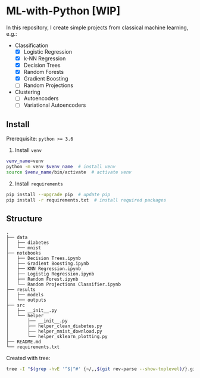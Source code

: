 # ML-with-Python [WIP]
In this repository, I create simple projects from classical machine learning, e.g.:
- Classification
    - [x] Logistic Regression
    - [x] k-NN Regression
    - [x] Decision Trees
    - [x] Random Forests
    - [x] Gradient Boosting
    - [ ] Random Projections
- Clustering
    - [ ] Autoencoders
    - [ ] Variational Autoencoders

## Install
Prerequisite: `python >= 3.6`
1. Install `venv`
```bash
venv_name=venv
python -m venv $venv_name  # install venv
source $venv_name/bin/activate  # activate venv
```
2. Install `requirements`
```bash
pip install --upgrade pip  # update pip
pip install -r requirements.txt  # install required packages
```

## Structure
```
.
├── data
│   ├── diabetes
│   └── mnist
├── notebooks
│   ├── Decision Trees.ipynb
│   ├── Gradient Boosting.ipynb
│   ├── KNN Regression.ipynb
│   ├── Logistig Regression.ipynb
│   ├── Random Forest.ipynb
│   └── Random Projections Classifier.ipynb
├── results
│   ├── models
│   └── outputs
├── src
│   ├── __init__.py
│   └── helper
│       ├── __init__.py
│       ├── helper_clean_diabetes.py
│       ├── helper_mnist_download.py
│       └── helper_sklearn_plotting.py
├── README.md
└── requirements.txt
```
Created with tree:
```bash
tree -I "$(grep -hvE '^$|^#' {~/,,$(git rev-parse --show-toplevel)/}.gitignore|sed 's:/$::'|tr \\n '\|')"
```